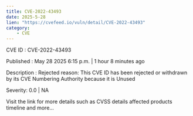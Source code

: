```yaml
---
title: CVE-2022-43493
date: 2025-5-28
lien: "https://cvefeed.io/vuln/detail/CVE-2022-43493"
category:
    - CVE
---
```


CVE ID : CVE-2022-43493

Published :  May 28
2025
6:15 p.m. | 1 hour
8 minutes ago

Description : Rejected reason: This CVE ID has been rejected or withdrawn by its CVE Numbering Authority because it is Unused

Severity: 0.0 | NA

Visit the link for more details
such as CVSS details
affected products
timeline
and more...
